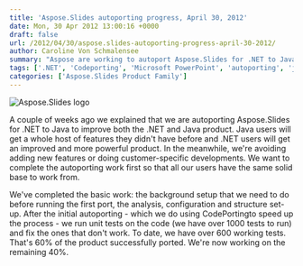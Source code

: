 ```yaml
---
title: 'Aspose.Slides autoporting progress, April 30, 2012'
date: Mon, 30 Apr 2012 13:00:16 +0000
draft: false
url: /2012/04/30/aspose.slides-autoporting-progress-april-30-2012/
author: Caroline Von Schmalensee
summary: "Aspose are working to autoport Aspose.Slides for .NET to Java to give users on both platforms the same features. They're over 60% complete."
tags: ['.NET', 'Codeporting', 'Microsoft PowerPoint', 'autoporting', 'java', 'progress']
categories: ['Aspose.Slides Product Family']
---
```


![Aspose.Slides logo][1]

A couple of weeks ago we explained that we are autoporting Aspose.Slides for .NET to Java to improve both the .NET and Java product. Java users will get a whole host of features they didn't have before and .NET users will get an improved and more powerful product. In the meanwhile, we're avoiding adding new features or doing customer-specific developments. We want to complete the autoporting work first so that all our users have the same solid base to work from.

We've completed the basic work: the background setup that we need to do before running the first port, the analysis, configuration and structure set-up. After the initial autoporting - which we do using CodePortingto speed up the process - we run unit tests on the code (we have over 1000 tests to run) and fix the ones that don't work. To date, we have over 600 working tests. That's 60% of the product successfully ported. We're now working on the remaining 40%.




[1]: http://www.aspose.com/Images/aspose.slides-logo2.jpg




